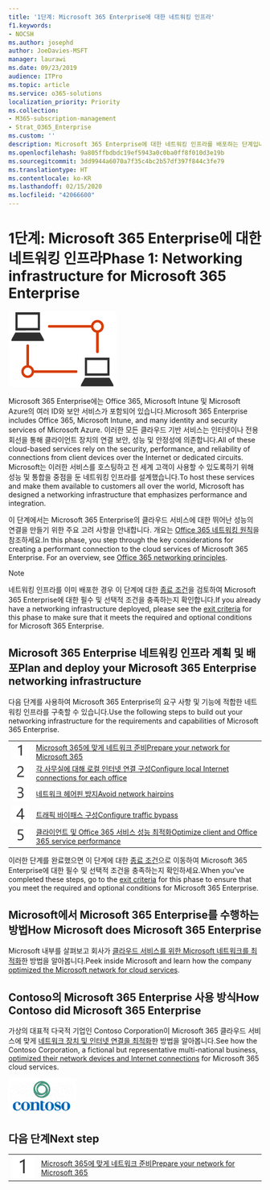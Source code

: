 ```yaml
---
title: '1단계: Microsoft 365 Enterprise에 대한 네트워킹 인프라'
f1.keywords:
- NOCSH
ms.author: josephd
author: JoeDavies-MSFT
manager: laurawi
ms.date: 09/23/2019
audience: ITPro
ms.topic: article
ms.service: o365-solutions
localization_priority: Priority
ms.collection:
- M365-subscription-management
- Strat_O365_Enterprise
ms.custom: ''
description: Microsoft 365 Enterprise에 대한 네트워킹 인프라를 배포하는 단계입니다.
ms.openlocfilehash: 9a805ffbdbdc19ef5943a0c0ba0ff8f010d3e19b
ms.sourcegitcommit: 3dd9944a6070a7f35c4bc2b57df397f844c3fe79
ms.translationtype: HT
ms.contentlocale: ko-KR
ms.lasthandoff: 02/15/2020
ms.locfileid: "42066600"
---
```

# <a name="phase-1-networking-infrastructure-for-microsoft-365-enterprise"></a><span data-ttu-id="62da9-103">1단계: Microsoft 365 Enterprise에 대한 네트워킹 인프라</span><span class="sxs-lookup"><span data-stu-id="62da9-103">Phase 1: Networking infrastructure for Microsoft 365 Enterprise</span></span>

![1단계: 네트워킹](../media/deploy-foundation-infrastructure/networking_icon.png)

<span data-ttu-id="62da9-105">Microsoft 365 Enterprise에는 Office 365, Microsoft Intune 및 Microsoft Azure의 여러 ID와 보안 서비스가 포함되어 있습니다.</span><span class="sxs-lookup"><span data-stu-id="62da9-105">Microsoft 365 Enterprise includes Office 365, Microsoft Intune, and many identity and security services of Microsoft Azure.</span></span> <span data-ttu-id="62da9-106">이러한 모든 클라우드 기반 서비스는 인터넷이나 전용 회선을 통해 클라이언트 장치의 연결 보안, 성능 및 안정성에 의존합니다.</span><span class="sxs-lookup"><span data-stu-id="62da9-106">All of these cloud-based services rely on the security, performance, and reliability of connections from client devices over the Internet or dedicated circuits.</span></span> <span data-ttu-id="62da9-107">Microsoft는 이러한 서비스를 호스팅하고 전 세계 고객이 사용할 수 있도록하기 위해 성능 및 통합을 중점을 둔 네트워킹 인프라를 설계했습니다.</span><span class="sxs-lookup"><span data-stu-id="62da9-107">To host these services and make them available to customers all over the world, Microsoft has designed a networking infrastructure that emphasizes performance and integration.</span></span> 

<span data-ttu-id="62da9-p102">이 단계에서는 Microsoft 365 Enterprise의 클라우드 서비스에 대한 뛰어난 성능의 연결을 만들기 위한 주요 고려 사항을 안내합니다. 개요는 [Office 365 네트워킹 원칙](https://techcommunity.microsoft.com/t5/Office-365-Blog/Getting-the-best-connectivity-and-performance-in-Office-365/ba-p/124694)을 참조하세요.</span><span class="sxs-lookup"><span data-stu-id="62da9-p102">In this phase, you step through the key considerations for creating a performant connection to the cloud services of Microsoft 365 Enterprise. For an overview, see [Office 365 networking principles](https://techcommunity.microsoft.com/t5/Office-365-Blog/Getting-the-best-connectivity-and-performance-in-Office-365/ba-p/124694).</span></span>

>[!Note]
><span data-ttu-id="62da9-110">네트워킹 인프라를 이미 배포한 경우 이 단계에 대한 [종료 조건](networking-exit-criteria.md)을 검토하여 Microsoft 365 Enterprise에 대한 필수 및 선택적 조건을 충족하는지 확인합니다.</span><span class="sxs-lookup"><span data-stu-id="62da9-110">If you already have a networking infrastructure deployed, please see the [exit criteria](networking-exit-criteria.md) for this phase to make sure that it meets the required and optional conditions for Microsoft 365 Enterprise.</span></span>

## <a name="plan-and-deploy-your-microsoft-365-enterprise-networking-infrastructure"></a><span data-ttu-id="62da9-111">Microsoft 365 Enterprise 네트워킹 인프라 계획 및 배포</span><span class="sxs-lookup"><span data-stu-id="62da9-111">Plan and deploy your Microsoft 365 Enterprise networking infrastructure</span></span> 

<span data-ttu-id="62da9-112">다음 단계를 사용하여 Microsoft 365 Enterprise의 요구 사항 및 기능에 적합한 네트워킹 인프라를 구축할 수 있습니다.</span><span class="sxs-lookup"><span data-stu-id="62da9-112">Use the following steps to build out your networking infrastructure for the requirements and capabilities of Microsoft 365 Enterprise.</span></span>

|||
|:-------|:-----|
|![1단계](../media/stepnumbers/Step1.png)|[<span data-ttu-id="62da9-114">Microsoft 365에 맞게 네트워크 준비</span><span class="sxs-lookup"><span data-stu-id="62da9-114">Prepare your network for Microsoft 365</span></span>](networking-provide-bandwidth-cloud-services.md)|
|![2단계](../media/stepnumbers/Step2.png)|[<span data-ttu-id="62da9-116">각 사무실에 대해 로컬 인터넷 연결 구성</span><span class="sxs-lookup"><span data-stu-id="62da9-116">Configure local Internet connections for each office</span></span>](networking-dns-resolution-same-location.md)|
|![3단계](../media/stepnumbers/Step3.png)|[<span data-ttu-id="62da9-118">네트워크 헤어핀 방지</span><span class="sxs-lookup"><span data-stu-id="62da9-118">Avoid network hairpins</span></span>](networking-avoid-network-hairpins.md)|
|![4단계](../media/stepnumbers/Step4.png)|[<span data-ttu-id="62da9-120">트래픽 바이패스 구성</span><span class="sxs-lookup"><span data-stu-id="62da9-120">Configure traffic bypass</span></span>](networking-configure-proxies-firewalls.md)|
|![5단계](../media/stepnumbers/Step5.png)|[<span data-ttu-id="62da9-122">클라이언트 및 Office 365 서비스 성능 최적화</span><span class="sxs-lookup"><span data-stu-id="62da9-122">Optimize client and Office 365 service performance</span></span>](networking-optimize-tcp-performance.md)|


<span data-ttu-id="62da9-123">이러한 단계를 완료했으면 이 단계에 대한 [종료 조건](networking-exit-criteria.md)으로 이동하여 Microsoft 365 Enterprise에 대한 필수 및 선택적 조건을 충족하는지 확인하세요.</span><span class="sxs-lookup"><span data-stu-id="62da9-123">When you've completed these steps, go to the [exit criteria](networking-exit-criteria.md) for this phase to ensure that you meet the required and optional conditions for Microsoft 365 Enterprise.</span></span>

## <a name="how-microsoft-does-microsoft-365-enterprise"></a><span data-ttu-id="62da9-124">Microsoft에서 Microsoft 365 Enterprise를 수행하는 방법</span><span class="sxs-lookup"><span data-stu-id="62da9-124">How Microsoft does Microsoft 365 Enterprise</span></span>

<span data-ttu-id="62da9-125">Microsoft 내부를 살펴보고 회사가 [클라우드 서비스를 위한 Microsoft 네트워크를 최적화](https://www.microsoft.com/itshowcase/deploying-and-managing-microsoft-365#primaryR4)한 방법을 알아봅니다.</span><span class="sxs-lookup"><span data-stu-id="62da9-125">Peek inside Microsoft and learn how the company [optimized the Microsoft network for cloud services](https://www.microsoft.com/itshowcase/deploying-and-managing-microsoft-365#primaryR4).</span></span>

## <a name="how-contoso-did-microsoft-365-enterprise"></a><span data-ttu-id="62da9-126">Contoso의 Microsoft 365 Enterprise 사용 방식</span><span class="sxs-lookup"><span data-stu-id="62da9-126">How Contoso did Microsoft 365 Enterprise</span></span>

<span data-ttu-id="62da9-127">가상의 대표적 다국적 기업인 Contoso Corporation이 Microsoft 365 클라우드 서비스에 맞게 [네트워크 장치 및 인터넷 연결을 최적화](contoso-networking.md)한 방법을 알아봅니다.</span><span class="sxs-lookup"><span data-stu-id="62da9-127">See how the Contoso Corporation, a fictional but representative multi-national business, [optimized their network devices and Internet connections](contoso-networking.md) for Microsoft 365 cloud services.</span></span>

![Contoso Corporation](../media/contoso-overview/contoso-icon.png)

## <a name="next-step"></a><span data-ttu-id="62da9-129">다음 단계</span><span class="sxs-lookup"><span data-stu-id="62da9-129">Next step</span></span>

|||
|:-------|:-----|
|![1단계](../media/stepnumbers/Step1.png)|[<span data-ttu-id="62da9-131">Microsoft 365에 맞게 네트워크 준비</span><span class="sxs-lookup"><span data-stu-id="62da9-131">Prepare your network for Microsoft 365</span></span>](networking-provide-bandwidth-cloud-services.md)|

